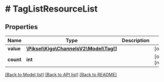 # # TagListResourceList

## Properties

Name | Type | Description | Notes
------------ | ------------- | ------------- | -------------
**value** | [**\Piksel\Kigo\ChannelsV2\Model\Tag[]**](Tag.md) |  | [optional]
**count** | **int** |  | [optional] [readonly]

[[Back to Model list]](../../README.md#models) [[Back to API list]](../../README.md#endpoints) [[Back to README]](../../README.md)
